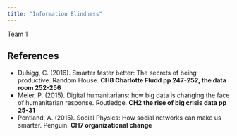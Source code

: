```yaml
---
title: "Information Blindness"
---
```


Team 1


## References

* Duhigg, C. (2016). Smarter faster better: The secrets of being productive. Random House. **CH8 Charlotte Fludd pp 247-252, the data room 252-256**  
* Meier, P. (2015). Digital humanitarians: how big data is changing the face of humanitarian response. Routledge. **CH2 the rise of big crisis data pp 25-31**  
* Pentland, A. (2015). Social Physics: How social networks can make us smarter. Penguin. **CH7 organizational change**  
